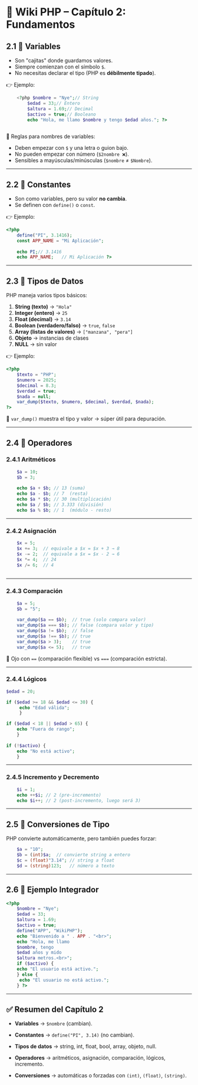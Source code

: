 # 📘 Wiki PHP – Capítulo 2: Fundamentos

## 2.1 🔹 Variables

- Son "cajitas" donde guardamos valores.
- Siempre comienzan con el símbolo `$`.
- No necesitas declarar el tipo (PHP es **débilmente tipado**).
    

👉 Ejemplo:

```php
	<?php $nombre = "Nye";// String 
		$edad = 33;// Entero 
		$altura = 1.69;// Decimal 
		$activo = true;// Booleano  
		echo "Hola, me llamo $nombre y tengo $edad años."; ?>
		
```

📌 Reglas para nombres de variables:

- Deben empezar con `$` y una letra o guion bajo.
- No pueden empezar con número (`$2nombre ❌`).
- Sensibles a mayúsculas/minúsculas (`$nombre` ≠ `$Nombre`).
    

---

## 2.2 🔹 Constantes

- Son como variables, pero su valor **no cambia**.
- Se definen con `define()` o `const`.
    

👉 Ejemplo:

```php
<?php 
	define("PI", 3.1416); 
	const APP_NAME = "Mi Aplicación";  
	
	echo PI;// 3.1416 
	echo APP_NAME;   // Mi Aplicación ?>
```

---

## 2.3 🔹 Tipos de Datos

PHP maneja varios tipos básicos:

1. **String (texto)** → `"Hola"`
2. **Integer (entero)** → `25`
3. **Float (decimal)** → `3.14`
4. **Boolean (verdadero/falso)** → `true`, `false`
5. **Array (listas de valores)** → `["manzana", "pera"]`
6. **Objeto** → instancias de clases
7. **NULL** → sin valor
    

👉 Ejemplo:

```php
<?php 
	$texto = "PHP"; 
	$numero = 2025; 
	$decimal = 8.3; 
	$verdad = true; 
	$nada = null;  
	var_dump($texto, $numero, $decimal, $verdad, $nada); 
?>
```

📌 `var_dump()` muestra el tipo y valor → súper útil para depuración.

---

## 2.4 🔹 Operadores

### 2.4.1 Aritméticos

```php
	$a = 10; 
	$b = 3;  
	
	echo $a + $b; // 13 (suma) 
	echo $a - $b; // 7  (resta) 
	echo $a * $b; // 30 (multiplicación) 
	echo $a / $b; // 3.333 (división) 
	echo $a % $b; // 1  (módulo - resto)
```

---

### 2.4.2 Asignación

```php
	$x = 5; 
	$x += 3;  // equivale a $x = $x + 3 → 8 
	$x -= 2;  // equivale a $x = $x - 2 → 6 
	$x *= 4;  // 24 
	$x /= 6;  // 4
	
```

---

### 2.4.3 Comparación

```php
	$a = 5; 
	$b = "5";  
	
	var_dump($a == $b);  // true (solo compara valor) 
	var_dump($a === $b); // false (compara valor y tipo) 
	var_dump($a != $b);  // false 
	var_dump($a !== $b); // true 
	var_dump($a > 3);    // true 
	var_dump($a <= 5);   // true 
```

📌 Ojo con `==` (comparación flexible) vs `===` (comparación estricta).

---

### 2.4.4 Lógicos

```php
$edad = 20;  

if ($edad >= 18 && $edad <= 30) {
     echo "Edad válida"; 
     }  

if ($edad < 18 || $edad > 65) {
    echo "Fuera de rango"; 
    }  
          
if (!$activo) {    
    echo "No está activo"; 
    }
```

---

### 2.4.5 Incremento y Decremento

```php
	$i = 1; 
	echo ++$i; // 2 (pre-incremento) 
	echo $i++; // 2 (post-incremento, luego será 3)
```

---

## 2.5 🔹 Conversiones de Tipo

PHP convierte automáticamente, pero también puedes forzar:

```php
	$a = "10"; 
	$b = (int)$a;  // convierte string a entero 
	$c = (float)"3.14"; // string a float 
	$d = (string)123;   // número a texto
```

---

## 2.6 🔹 Ejemplo Integrador

```php
<?php 
	$nombre = "Nye"; 
	$edad = 33; 
	$altura = 1.69; 
	$activo = true; 
	define("APP", "WikiPHP");  
	echo "Bienvenido a " . APP . "<br>"; 
	echo "Hola, me llamo 
	$nombre, tengo 
	$edad años y mido 
	$altura metros.<br>";  
	if ($activo) {     
	echo "El usuario está activo."; 
	} else {    
	 echo "El usuario no está activo."; 
	} ?>
```

---

## ✅ Resumen del Capítulo 2

- **Variables** → `$nombre` (cambian).
    
- **Constantes** → `define("PI", 3.14)` (no cambian).
    
- **Tipos de datos** → string, int, float, bool, array, objeto, null.
    
- **Operadores** → aritméticos, asignación, comparación, lógicos, incremento.
    
- **Conversiones** → automáticas o forzadas con `(int)`, `(float)`, `(string)`.